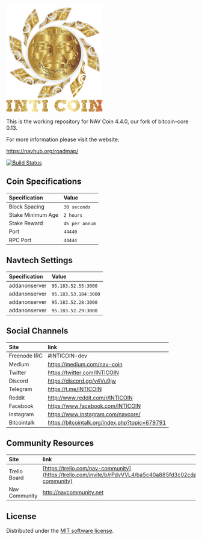 ![INTICOIN](./img/INTICOIN3.png)

This is the working repository for NAV Coin 4.4.0, our fork of bitcoin-core 0.13.

For more information please visit the website:

https://navhub.org/roadmap/

[![Build Status](https://travis-ci.org/INTICOIN/INTICOIN-core.svg?branch=master)](https://travis-ci.org/INTICOIN/INTICOIN-core)

## Coin Specifications

| Specification | Value |
|:-----------|:-----------|
| Block Spacing | `30 seconds` |
| Stake Minimum Age | `2 hours` |
| Stake Reward | `4% per annum` |
| Port | `44440` |
| RPC Port | `44444` |

## Navtech Settings

| Specification | Value |
|:-----------|:-----------|
| addanonserver | `95.183.52.55:3000` |
| addanonserver | `95.183.53.184:3000` |
| addanonserver | `95.183.52.28:3000` |
| addanonserver | `95.183.52.29:3000` |

## Social Channels

| Site | link |
|:-----------|:-----------|
| Freenode IRC | #INTICOIN-dev |
| Medium | https://medium.com/nav-coin |
| Twitter | https://twitter.com/INTICOIN |
| Discord | https://discord.gg/y4Vu9jw |
| Telegram | https://t.me/INTICOIN |
| Reddit | http://www.reddit.com/r/INTICOIN |
| Facebook | https://www.facebook.com/INTICOIN |
| Instagram | https://www.instagram.com/navcore/ |
| Bitcointalk | https://bitcointalk.org/index.php?topic=679791 |

## Community Resources

| Site | link |
|:-----------|:-----------|
| Trello Board | [https://trello.com/nav-community](https://trello.com/invite/b/rPdvVVL4/ba5c40a885fd3c02cda2a8b406ff7124/nav-community) |
| Nav Community | http://navcommunity.net |



License
---------------------
Distributed under the [MIT software license](http://www.opensource.org/licenses/mit-license.php).

